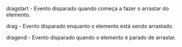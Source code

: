 dragstart - Evento disparado quando começa a fazer o arrastar do elemento.

drag - Evento disparado enquanto o elemento está sendo arrastado.

dragend - Evento disparado quando o elemento é parado de arrastar.